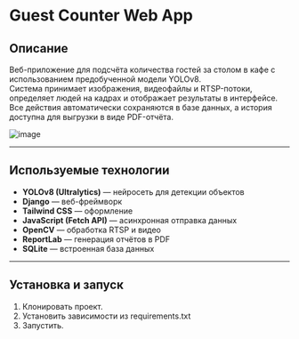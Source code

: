 # Guest Counter Web App

## Описание

Веб-приложение для подсчёта количества гостей за столом в кафе с использованием предобученной модели YOLOv8.  
Система принимает изображения, видеофайлы и RTSP-потоки, определяет людей на кадрах и отображает результаты в интерфейсе.  
Все действия автоматически сохраняются в базе данных, а история доступна для выгрузки в виде PDF-отчёта.

![image](https://github.com/user-attachments/assets/6a8702f3-2615-4525-a100-67a60c65edeb)

---

## Используемые технологии

- **YOLOv8 (Ultralytics)** — нейросеть для детекции объектов
- **Django** — веб-фреймворк
- **Tailwind CSS** — оформление
- **JavaScript (Fetch API)** — асинхронная отправка данных
- **OpenCV** — обработка RTSP и видео
- **ReportLab** — генерация отчётов в PDF
- **SQLite** — встроенная база данных

---

## Установка и запуск

1. Клонировать проект.
2. Установить зависимости из requirements.txt
3. Запустить.
